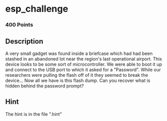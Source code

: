 # esp_challenge 

### 400 Points

## Description
A very small gadget was found inside a briefcase which had had been stashed in an abandoned lot near the region's last operational airport. This device looks to be some sort of microcontroller. We were able to boot it up and connect to the USB port to which it asked for a "Password". While our researchers were pulling the flash off of it they seemed to break the device... Now all we have is this flash dump. Can you recover what is hidden behind the password prompt?

## Hint
The hint is in the file ".hint"
